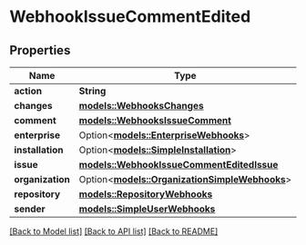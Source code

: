# WebhookIssueCommentEdited

## Properties

Name | Type | Description | Notes
------------ | ------------- | ------------- | -------------
**action** | **String** |  | 
**changes** | [**models::WebhooksChanges**](webhooks_changes.md) |  | 
**comment** | [**models::WebhooksIssueComment**](webhooks_issue_comment.md) |  | 
**enterprise** | Option<[**models::EnterpriseWebhooks**](enterprise-webhooks.md)> |  | [optional]
**installation** | Option<[**models::SimpleInstallation**](simple-installation.md)> |  | [optional]
**issue** | [**models::WebhookIssueCommentEditedIssue**](webhook_issue_comment_edited_issue.md) |  | 
**organization** | Option<[**models::OrganizationSimpleWebhooks**](organization-simple-webhooks.md)> |  | [optional]
**repository** | [**models::RepositoryWebhooks**](repository-webhooks.md) |  | 
**sender** | [**models::SimpleUserWebhooks**](simple-user-webhooks.md) |  | 

[[Back to Model list]](../README.md#documentation-for-models) [[Back to API list]](../README.md#documentation-for-api-endpoints) [[Back to README]](../README.md)


